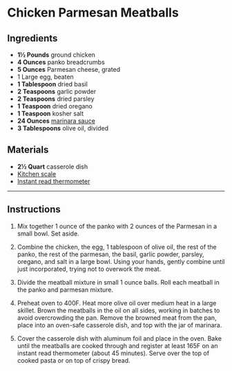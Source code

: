# Chicken Parmesan Meatballs

## Ingredients
- **1½ Pounds** ground chicken
- **4 Ounces** panko breadcrumbs
- **5 Ounces** Parmesan cheese, grated
- 1 Large egg, beaten
- **1 Tablespoon** dried basil
- **2 Teaspoons** garlic powder
- **2 Teaspoons** dried parsley
- **1 Teaspoon** dried oregano
- **1 Teaspoon** kosher salt
- **24 Ounces** [marinara sauce](https://www.amazon.com/Raos-Homemade-Marinara-Tomato-Sauce/dp/B081T2HY6S/ref=sr_1_5?crid=ET7OZKMDOH29&keywords=raos+pasta+sauce+marinara&qid=1651628399&sprefix=raos+pasta+sauce+marinara%2Caps%2C101&sr=8-5)
- **3 Tablespoons** olive oil, divided

## Materials
- **2½ Quart** casserole dish
- [Kitchen scale](https://www.amazon.com/OXO-Grips-Stainless-Pull-Out-Display/dp/B079D9B82W/ref=sr_1_1?keywords=oxo+11+pound+food+scale&qid=1651628529&sprefix=oxo+11+%2Caps%2C124&sr=8-1)
- [Instant read thermometer](https://www.thermoworks.com/classic-thermapen/)

---

## Instructions
1. Mix together 1 ounce of the panko with 2 ounces of the Parmesan in a small bowl. Set aside.

1. Combine the chicken, the egg, 1 tablespoon of olive oil, the rest of the panko, the rest of the parmesan, the basil, garlic powder, parsley, oregano, and salt in a large bowl. Using your hands, gently combine until just incorporated, trying not to overwork the meat.

1. Divide the meatball mixture in small 1 ounce balls. Roll each meatball in the panko and parmesan mixture.

1. Preheat oven to 400F. Heat more olive oil over medium heat in a large skillet. Brown the meatballs in the oil on all sides, working in batches to avoid overcrowding the pan. Remove the browned meat from the pan, place into an oven-safe casserole dish, and top with the jar of marinara. 

1. Cover the casserole dish with aluminum foil and place in the oven. Bake until the meatballs are cooked through and register at least 165F on an instant read thermometer (about 45 minutes). Serve over the top of cooked pasta or on top of crispy bread.
